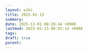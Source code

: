 ```yaml
---
layout: wiki
title: 2025-01-13
summary: 
date: 2025-13-01 00:28:44 +0900
lastmod: 2025-01-13 00:01:14 +0900
tags: 
draft: true
parent: 
---
```

